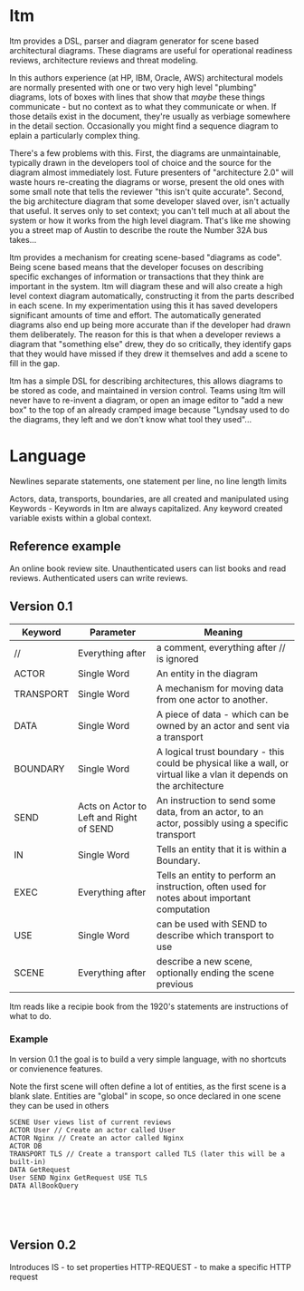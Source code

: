 # ltm
ltm provides a DSL, parser and diagram generator for scene based architectural diagrams. These diagrams are useful for operational readiness reviews, architecture reviews and threat modeling.

In this authors experience (at HP, IBM, Oracle, AWS) architectural models are normally presented with one or two very high level "plumbing" diagrams, lots of boxes with lines that show that _maybe_ these things communicate - but no context as to what they communicate or when. If those details exist in the document, they're usually as verbiage somewhere in the detail section. Occasionally you might find a sequence diagram to eplain a particularly complex thing.

There's a few problems with this. First, the diagrams are unmaintainable, typically drawn in the developers tool of choice and the source for the diagram almost immediately lost. Future presenters of "architecture 2.0" will waste hours re-creating the diagrams or worse, present the old ones with some small note that tells the reviewer "this isn't quite accurate". Second, the big architecture diagram that some developer slaved over, isn't actually that useful. It serves only to set context; you can't tell much at all about the system or how it works from the high level diagram. That's like me showing you a street map of Austin to describe the route the Number 32A bus takes... 

ltm provides a mechanism for creating scene-based "diagrams as code". Being scene based means that the developer focuses on describing specific exchanges of information or transactions that they think are important in the system. ltm will diagram these and will also create a high level context diagram automatically, constructing it from the parts described in each scene. In my experimentation using this it has saved developers significant amounts of time and effort. The automatically generated diagrams also end up being more accurate than if the developer had drawn them deliberately. The reason for this is that when a developer reviews a diagram that "something else" drew, they do so critically, they identify gaps that they would have missed if they drew it themselves and add a scene to fill in the gap.

ltm has a simple DSL for describing architectures, this allows diagrams to be stored as code, and maintained in version control. Teams using ltm will never have to re-invent a diagram, or open an image editor to "add a new box" to the top of an already cramped image because "Lyndsay used to do the diagrams, they left and we don't know what tool they used"...


# Language
Newlines separate statements, one statement per line, no line length limits

Actors, data, transports, boundaries, are all created and manipulated using Keywords - Keywords in ltm are always capitalized.
Any keyword created variable exists within a global context.

## Reference example
An online book review site. Unauthenticated users can list books and read reviews. Authenticated users can write reviews.

## Version 0.1
| Keyword | Parameter | Meaning | 
| ------- | --------| --- |
| //      | Everything after | a comment, everything after // is ignored |
| ACTOR   | Single Word | An entity in the diagram |
| TRANSPORT | Single Word | A mechanism for moving data from one actor to another. |
| DATA    | Single Word | A piece of data - which can be owned by an actor and sent via a transport |
| BOUNDARY | Single Word | A logical trust boundary - this could be physical like a wall, or virtual like a vlan it depends on the architecture |
| SEND | Acts on Actor to Left and Right of SEND | An instruction to send some data, from an actor, to an actor, possibly using a specific transport |
| IN | Single Word | Tells an entity that it is within a Boundary. |
| EXEC | Everything after | Tells an entity to perform an instruction, often used for notes about important computation |
| USE | Single Word | <Optional> can be used with SEND to describe which transport to use |
| SCENE | Everything after | describe a new scene, optionally ending the scene previous |

 

ltm reads like a recipie book from the 1920's statements are instructions of what to do.

### Example
In version 0.1 the goal is to build a very simple language, with no shortcuts or convienence features.

Note the first scene will often define a lot of entities, as the first scene is a blank slate. Entities are "global" in scope, so once declared in one scene they can be used in others

``` 
SCENE User views list of current reviews
ACTOR User // Create an actor called User
ACTOR Nginx // Create an actor called Nginx
ACTOR DB
TRANSPORT TLS // Create a transport called TLS (later this will be a built-in)
DATA GetRequest
User SEND Nginx GetRequest USE TLS
DATA AllBookQuery


  
 

```

## Version 0.2
Introduces 
IS - to set properties
HTTP-REQUEST - to make a specific HTTP request


